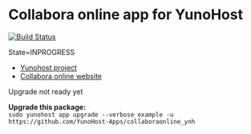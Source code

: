 # Collabora online app for YunoHost
[![Build Status](https://ci-apps-dev.yunohost.org/jenkins/view/Rafi59/job/collaboraonline_ynh%20(Rafi59)/badge/icon)](https://ci-apps-dev.yunohost.org/jenkins/view/Rafi59/job/collaboraonline_ynh%20(Rafi59)/)

State=INPROGRESS

- [Yunohost project](https://yunohost.org)
- [Collabora online website](https://www.collaboraoffice.com)

Upgrade not ready yet


**Upgrade this package:**  
`sudo yunohost app upgrade --verbose example -u https://github.com/YunoHost-Apps/collaboraonline_ynh`


